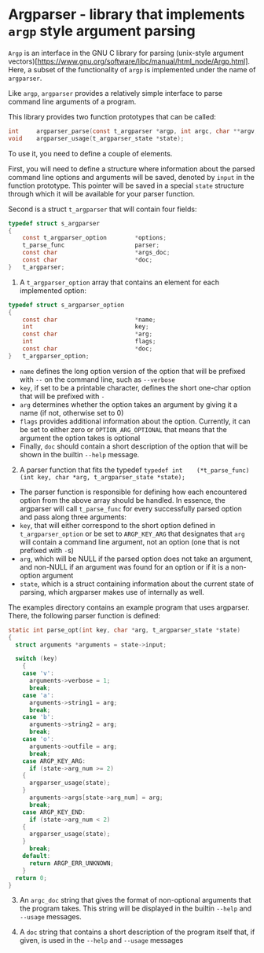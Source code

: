 # Argparser - library that implements ``argp`` style argument parsing

``Argp`` is an interface in the GNU C library for parsing (unix-style argument vectors)[https://www.gnu.org/software/libc/manual/html_node/Argp.html]. Here, a subset of the functionality of ``argp`` is implemented under the name of ``argparser``.

Like ``argp``, ``argparser`` provides a relatively simple interface to parse command line arguments of a program. 

This library provides two function prototypes that can be called:
```c
int		argparser_parse(const t_argparser *argp, int argc, char **argv, unsigned int flags, int *arg_index, void *input);
void	argparser_usage(t_argparser_state *state);
```

To use it, you need to define a couple of elements.

First, you will need to define a structure where information about the parsed command line options and arguments will be saved, denoted by ``input`` in the function prototype. This pointer will be saved in a special ``state`` structure through which it will be available for your parser function.

Second is a struct ``t_argparser`` that will contain four fields:
```c
typedef struct s_argparser
{
	const t_argparser_option		*options;
	t_parse_func					parser;
	const char						*args_doc;
	const char						*doc;
}	t_argparser;
```

1) A ``t_argparser_option`` array that contains an element for each implemented option:

```c
typedef struct s_argparser_option
{
	const char						*name;
	int								key;
	const char						*arg;
	int								flags;
	const char						*doc;
}	t_argparser_option;
```

- ``name`` defines the long option version of the option that will be prefixed with ``--`` on the command line, such as ``--verbose``
- ``key``, if set to be a printable character, defines the short one-char option that will be prefixed with ``-``
- ``arg`` determines whether the option takes an argument by giving it a name (if not, otherwise set to 0)
- ``flags`` provides additional information about the option. Currently, it can be set to either zero or ``OPTION_ARG_OPTIONAL`` that means that the argument the option takes is optional
- Finally, ``doc`` should contain a short description of the option that will be shown in the builtin ``--help`` message.

2) A parser function that fits the typedef ``typedef int	(*t_parse_func)(int key, char *arg, t_argparser_state *state);``
- The parser function is responsible for defining how each encountered option from the above array should be handled. In essence, the argparser will call ``t_parse_func`` for every successfully parsed option and pass along three arguments:
- ``key``, that will either correspond to the short option defined in ``t_argparser_option`` or be set to ``ARGP_KEY_ARG`` that designates that ``arg`` will contain a command line argument, not an option (one that is not prefixed with ``-``s)
- ``arg``, which will be NULL if the parsed option does not take an argument, and non-NULL if an argument was found for an option or if it is a non-option argument
- ``state``, which is a struct containing information about the current state of parsing, which argparser makes use of internally as well.

The examples directory contains an example program that uses argparser. There, the following parser function is defined:
```c
static int parse_opt(int key, char *arg, t_argparser_state *state)
{
  struct arguments *arguments = state->input;

  switch (key)
    {
    case 'v':
      arguments->verbose = 1;
      break;
    case 'a':
      arguments->string1 = arg;
      break;
    case 'b':
      arguments->string2 = arg;
      break;
    case 'o':
      arguments->outfile = arg;
      break;
    case ARGP_KEY_ARG:
      if (state->arg_num >= 2)
	{
	  argparser_usage(state);
	}
      arguments->args[state->arg_num] = arg;
      break;
    case ARGP_KEY_END:
      if (state->arg_num < 2)
	{
	  argparser_usage(state);
	}
      break;
    default:
      return ARGP_ERR_UNKNOWN;
    }
  return 0;
}
```

3) An ``argc_doc`` string that gives the format of non-optional arguments that the program takes. This string will be displayed in the builtin ``--help`` and ``--usage`` messages.

4) A ``doc`` string that contains a short description of the program itself that, if given, is used in the ``--help`` and ``--usage`` messages 